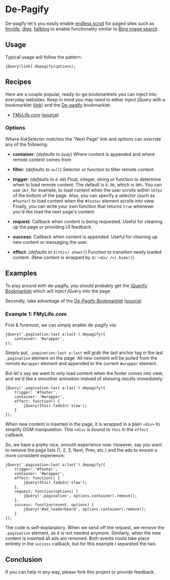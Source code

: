 # De-Pagify

De-pagify let's you easily enable [endless scroll][el] for paged sites such as
[fmylife][fml], [digg][digg], [failblog][fb] to enable functionality similar to
[Bing image search][bing].

## Usage

Typical usage will follow the pattern:
    
    jQuery(link).depagify(options);

## Recipes

Here are a couple popular, ready-to-go bookmarklets you can inject into everyday
websites.  Keep in mind you may need to either inject jQuery with a bookmarklet
([link][jq]) and the [De-pagify][dpbm] bookmarklet.

* <a href="javascript:%20jQuery('.pagination:last%20a:last').depagify({trigger:'#footer',container:'#wrapper',effect:function(){jQuery(this).fadeIn('slow');},request:function(options){jQuery('.pagination',options.container).remove();},success:function(event,options){jQuery('#ad_leaderboard',options.container).remove();}});">FMyLife.com</a> ([source][fmlbmsource])

### Options

Where _linkSelector_ matches the "Next Page" link and _options_ can override
any of the following:

* __container__: (_defaults to `body`_) Where content is appended and where
remote content comes from

* __filter__: (_defaults to `null`_) Selector or function to filter remote content

* __trigger__: (_defaults to `0.90`_) Float, integer, string or function to
determine when to load remote content.
The default is `0.90`, which is `90%`.
You can use `167`, for example, to load content when the user
scrolls within `167px` of the bottom of the page.
Also, you can specify a selector (such as `#footer`) to load
content when the `#footer` element scrolls into view.
Finally, you can write your own function that returns `true`
whenever you'd like load the next page's content.

* __request__: Callback when content is being requested.  Useful for cleaning up
the page or providing UI feedback.

* __success__: Callback when content is appended.  Useful for cleaning up new
content or messaging the user.

* __effect__:  (_defaults to `$(this).show()`_) Function to transition newly
loaded content.  (New content is wrapped by `$('<div />).hide()`)

## Examples

To play around with de-pagify, you should probably get the
[jQuerify Bookmarklet][jq] which will inject jQuery into the page.

Secondly, take advantage of the <a href="javascript:;(function($){var%20attempts=0,limit=10,delay=250;var%20dp=document.createElement('script');dp.setAttribute('src','http://uxdriven.com/static/js/uxdriven/jquery/de-pagify/depagify.jquery.js');document.getElementsByTagName('head')[0].appendChild(dp);var%20checkForDepagify=function(){setTimeout(function(){if(++attempts===limit){alert('Could%20not%20load%20De-Pagify%20after%20'+attempts+'%20attempts.');return%20false;}%20if(typeof%20$.fn.depagify==='undefined'){checkForDepagify();}else{$('<div>De-Pagify%20Loaded!</div>').css({'position':'fixed','display':'inline','top':'1em','right':'1em','padding':'2em','color':'white','border':'0.25em%20solid%20rgba(100%,%20100%,%20100%,%200.25)','background':'#000','-moz-box-shadow':'0%200.25em%201em%20rgba(0,%200,%200,%200.5)','-webkit-box-shadow':'0%200.25em%201em%20rgba(0,%200,%200,%200.5)','-moz-border-radius':'1em','-webkit-border-radius':'1em'}).hide().appendTo('body').fadeIn('slow').animate({opacity:1.0},3000).fadeOut('slow',function(){$(this).remove();});}},delay);};checkForDepagify();})(jQuery);">De-Pagify Bookmarklet</a> ([source][dpbm])

### Example 1:  FMyLife.com

First & foremost, we can simply enable de-pagify via:
    
    jQuery('.pagination:last a:last').depagify({
        container: '#wrapper',
    });
    
Simply put, `.pagination:last a:last` will grab the last anchor tag in the last
`.pagination` element on the page.  All new content will be pulled from the remote
`#wrapper` element and appended to the current `#wrapper` element.

But let's say we want to only load content when the footer comes into view,
and we'd like a smoother animation instead of showing results immediately:
    
    jQuery('.pagination:last a:last').depagify({
        trigger: '#footer',
        container: '#wrapper',
        effect: function() {
            jQuery(this).fadeIn('slow');
        }
    });
    
When new content is inserted in the page, it is wrapped in a plain `<div>` to
simplify DOM manipulation.  This `<div>` is bound to `this` in the `effect`
callback.

So, we have a pretty nice, smooth experience now.  However, say you want to
remove the page lists (1, 2, 3, Next, Prev, etc.) and the ads to ensure a more
consistent experience:
    
    jQuery('.pagination:last a:last').depagify({
        trigger: '#footer',
        container: '#wrapper',
        effect: function() {
            jQuery(this).fadeIn('slow');
        },
        request: function(options) {
            jQuery('.pagination', options.container).remove();
        },
        success: function(event, options) {
            jQuery('#ad_leaderboard', options.container).remove();
        }
    });
    
The code is self-explanatory.  When we send off the request, we remove the
`.pagination` element, as it is not needed anymore.  Similarly, when the new
content is inserted all ads are removed.  Both events could take place entirely
in the `success` callback, but for this example I separated the two.

## Conclusion

If you can help in any way, please fork this project or provide feedback.

[el]:   http://uipatternfactory.com/p=endless-scrolling/ "Endless Scroll"
[fml]:  http://www.fmylife.com "F My Life"
[digg]: http://digg.com "Digg"
[fb]:   http://failblog.org "Failblog"
[bing]: http://www.bing.com/images/search?q=jquery "jQuery Images"
[jq]:   http://www.learningjquery.com/2009/04/better-stronger-safer-jquerify-bookmarklet "jQuerify"
[dpbm]: http://uxdriven.com/static/js/uxdriven/jquery/de-pagify/bookmarklet.jquery.js

[fmlbm]:    http://uxdriven.com/static/js/uxdriven/jquery/de-pagify/recipes/fmylife.bookmarklet.js
[fmlbmsource]:    http://uxdriven.com/static/js/uxdriven/jquery/de-pagify/recipes/fmylife.js